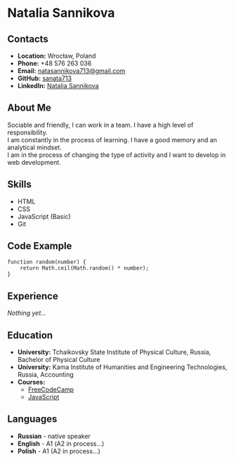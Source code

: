 # __Natalia Sannikova__

## __Contacts__
- __Location:__ Wrocław, Poland
- __Phone:__ +48 576 263 036
- __Email:__ natasannikova713@gmail.com
- __GitHub:__ [sanata713](https://github.com/sanata713)
- __LinkedIn:__ [Natalia Sannikova](https://www.linkedin.com/in/natalia-sannikova-31210675/)

## __About Me__
Sociable and friendly, I can work in a team. I have a high level of responsibility. \
I am constantly in the process of learning. I have a good memory and an analytical mindset. \
I am in the process of changing the type of activity and I want to develop in web development.

## __Skills__
- HTML
- CSS
- JavaScript (Basic)
- Git

## __Code Example__
```
function random(number) {
    return Math.ceil(Math.random() * number);
}
```

## __Experience__
_Nothing yet…_

## __Education__ 
- __University:__ Tchaikovsky State Institute of Physical Culture, Russia, Bachelor of Physical Culture
- __University:__ Kama Institute of Humanities and Engineering Technologies, Russia, Accounting
- __Courses:__
  - [FreeCodeCamp](https://www.freecodecamp.org)
  - [JavaScript](https://learn.javascript.ru/)

## __Languages__
- __Russian__ - native speaker 
- __English__ - A1 (А2 in process…) 
- __Polish__ - A1 (A2 in process…)